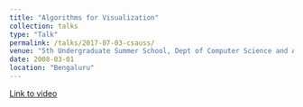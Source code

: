 ```yaml
---
title: "Algorithms for Visualization"
collection: talks
type: "Talk"
permalink: /talks/2017-07-03-csauss/
venue: "5th Undergraduate Summer School, Dept of Computer Science and Automation, Indian Institute of Science"
date: 2008-03-01
location: "Bengaluru"
---
```

[Link to video](https://www.youtube.com/watch?v=R_EYHdct1ec)
